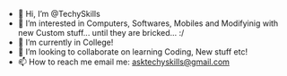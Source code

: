 - 👋 Hi, I’m @TechySkills
- 👀 I’m interested in Computers, Softwares, Mobiles and Modifyinig with new Custom stuff... until they are bricked... :/
- 🌱 I’m currently in College!
- 💞️ I’m looking to collaborate on learning Coding, New stuff etc!
- 📫 How to reach me email me: asktechyskills@gmail.com

<!---
TechySkills/TechySkills is a ✨ special ✨ repository because its `README.md` (this file) appears on your GitHub profile.
You can click the Preview link to take a look at your changes.
--->
